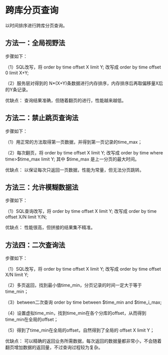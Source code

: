 # 跨库分页查询

以时间排序进行跨库分页查询。


## 方法一：全局视野法
步骤如下：

（1）SQL改写，将 order by time offset X limit Y; 改写成 order by time offset 0 limit X+Y;

（2）服务层对得到的 N\*(X+Y)条数据进行内存排序，内存排序后再取偏移量X后的Y条记录。

优缺点：
    查询结果准确，但随着翻页的进行，性能越来越低。
    
 
## 方法二：禁止跳页查询法
步骤如下：

（1）用正常的方法取得第一页数据，并得到第一页记录的time_max；

（2）每次翻页，将 order by time offset X limit Y; 改写成 order by time where time>$time_max limit Y; 其中 $time_max 是上一分页的最大时间。

优缺点：
    以保证每次只返回一页数据，性能为常量，但无法分页跳转。
    
 
## 方法三：允许模糊数据法
步骤如下：

（1）SQL查询改写，将 order by time offset X limit Y; 改写成 order by time offset X/N limit Y/N;

优缺点：
    性能很高，但拼接的结果集不精准。
    
 
## 方法四：二次查询法
步骤如下：

（1）SQL改写，将 order by time offset X limit Y; 改写成 order by time offset X/N limit Y;

（2）多页返回，找到最小值time_min，分页记录的时间一定大于等于time_min；

（3）between二次查询 order by time between $time_min and $time_i_max;

（4）设置虚拟time_min，找到time_min在各个分库的offset，从而得到time_min在全局的offset；

（5）得到了time_min在全局的offset，自然得到了全局的 offset X limit Y；

优缺点：
    可以精确的返回业务所需数据，每次返回的数据量都非常小，不会随着翻页增加数据的返回量，不过查询过程较为复杂。
   